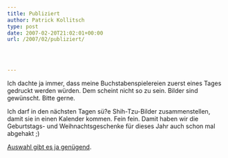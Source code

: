 ```yaml
---
title: Publiziert
author: Patrick Kollitsch
type: post
date: 2007-02-20T21:02:01+00:00
url: /2007/02/publiziert/




---
```

Ich dachte ja immer, dass meine Buchstabenspielereien zuerst eines Tages gedruckt werden würden. Dem scheint nicht so zu sein. Bilder sind gewünscht. Bitte gerne.

Ich darf in den nächsten Tagen sü?e Shih-Tzu-Bilder zusammenstellen, damit sie in einen Kalender kommen. Fein fein. Damit haben wir die Geburtstags- und Weihnachtsgeschenke für dieses Jahr auch schon mal abgehakt ;)

[Auswahl gibt es ja genügend][1].

 [1]: http://flickr.com/photos/schreibblogade/tags/shihtzu/page10/
